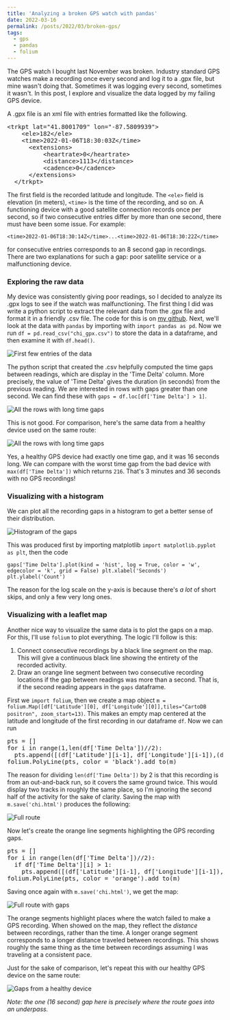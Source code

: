 ```yaml
---
title: 'Analyzing a broken GPS watch with pandas'
date: 2022-03-16
permalink: /posts/2022/03/broken-gps/
tags:
  - gps
  - pandas
  - folium
---
```


The GPS watch I bought last November was broken. Industry standard GPS watches make a recording once every second and log it to a .gpx file, but mine wasn't doing that. Sometimes it was logging every second, sometimes it wasn't. In this post, I explore and visualize the data logged by my failing GPS device.

A .gpx file is an xml file with entries formatted like the following.


<pre>&lt;trkpt lat="41.8001709" lon="-87.5809939"&gt;
    &lt;ele&gt;182&lt;/ele&gt;
    &lt;time&gt;2022-01-06T18:30:03Z&lt;/time&gt;
      &lt;extensions&gt;
          &lt;heartrate&gt;0&lt;/heartrate&gt;
          &lt;distance&gt;1113&lt;/distance&gt;
          &lt;cadence&gt;0&lt;/cadence&gt;
      &lt;/extensions&gt;
  &lt;/trkpt&gt;</pre>

The first field is the recorded latitude and longitude. The `<ele>` field is elevation (in meters), `<time>` is the time of the recording, and so on. A functioning device with a good satellite connection records once per second, so if two consecutive entries differ by more than one second, there must have been some issue. For example:

`<time>2022-01-06T18:30:14Z</time>...<time>2022-01-06T18:30:22Z</time>`

for consecutive entries corresponds to an 8 second gap in recordings. There are two explanations for such a gap: poor satellite service or a malfunctioning device.

### Exploring the raw data
My device was consistently giving poor readings, so I decided to analyze its .gpx logs to see if the watch was malfunctioning. The first thing I did was write a python script to extract the relevant data from the .gpx file and format it in a friendly .csv file. The code for this is on [my github](https://github.com/jmkopper/gpx-to-csv-converter). Next, we'll look at the data with `pandas` by importing with `import pandas as pd`. Now we run `df = pd.read_csv("chi_gpx.csv")` to store the data in a dataframe, and then examine it with `df.head()`.

![First few entries of the data](/images/dfhead.png "df.head()")

The python script that created the .csv helpfully computed the time gaps between readings, which are display in the 'Time Delta' column. More precisely, the value of 'Time Delta' gives the duration (in seconds) from the previous reading. We are interested in rows with gaps greater than one second. We can find these with `gaps = df.loc[df['Time Delta'] > 1]`.

![All the rows with long time gaps](/images/all_deltas.png "Bad time gaps")

This is not good. For comparison, here's the same data from a healthy device used on the same route:

![All the rows with long time gaps](/images/working_deltas.png "Good time gaps")

Yes, a healthy GPS device had exactly one time gap, and it was 16 seconds long. We can compare with the worst time gap from the bad device with `max(df['Time Delta'])` which returns `216`. That's 3 minutes and 36 seconds with no GPS recordings!

### Visualizing with a histogram
We can plot all the recording gaps in a histogram to get a better sense of their distribution.

![Histogram of the gaps](/images/gaps_hist.png "Gap histogram")

This was produced first by importing matplotlib `import matplotlib.pyplot as plt`, then the code

<code>gaps['Time Delta'].plot(kind = 'hist',
                    log = True,
                    color = 'w',
                    edgecolor = 'k',
                    grid = False)
plt.xlabel('Seconds')
plt.ylabel('Count') </code>

The reason for the log scale on the y-axis is because there's <i>a lot</i> of short skips, and only a few very long ones. 

### Visualizing with a leaflet map
Another nice way to visualize the same data is to plot the gaps on a map. For this, I'll use `folium` to plot everything. The logic I'll follow is this:

1. Connect consecutive recordings by a black line segment on the map. This will give a continuous black line showing the entirety of the recorded activity.
2. Draw an orange line segment between two consecutive recording locations if the gap between readings was more than a second. That is, if the second reading appears in the `gaps` dataframe.

First we `import folium`, then we create a map object `m = folium.Map([df['Latitude'][0], df['Longitude'][0]],tiles="CartoDB positron", zoom_start=13)`. This makes an empty map centered at the latitude and longitude of the first recording in our dataframe `df`. Now we can run

<pre>pts = []
for i in range(1,len(df['Time Delta'])//2):
  pts.append([(df['Latitude'][i-1], df['Longitude'][i-1]),(df['Latitude'][i], df['Longitude'][i])])
folium.PolyLine(pts, color = 'black').add_to(m)</pre>

The reason for dividing `len(df['Time Delta'])` by 2 is that this recording is from an out-and-back run, so it covers the same ground twice. This would display two tracks in roughly the same place, so I'm ignoring the second half of the activity for the sake of clarity. Saving the map with `m.save('chi.html')` produces the following:

![Full route](/images/full_route.png "Full route")

Now let's create the orange line segments highlighting the GPS recording gaps.

<pre>pts = []
for i in range(len(df['Time Delta'])//2):
  if df['Time Delta'][i] > 1:
    pts.append([(df['Latitude'][i-1], df['Longitude'][i-1]),(df['Latitude'][i], df['Longitude'][i])])
folium.PolyLine(pts, color = 'orange').add_to(m)</pre>


Saving once again with `m.save('chi.html')`, we get the map:

![Full route with gaps](/images/borked_gps.png "Full route with gaps")

The orange segments highlight places where the watch failed to make a GPS recording. When showed on the map, they reflect the <i>distance</i> between recordings, rather than the time. A longer orange segment corresponds to a longer distance traveled between recordings. This shows roughly the same thing as the time between recordings assuming I was traveling at a consistent pace.

Just for the sake of comparison, let's repeat this with our healthy GPS device on the same route:

![Gaps from a healthy device](/images/working_gaps.png "Gaps from a healthy device")

<i>Note: the one (16 second) gap here is precisely where the route goes into an underpass.</i>

